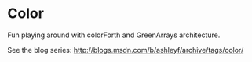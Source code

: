 Color
=====

Fun playing around with colorForth and GreenArrays architecture.

See the blog series: http://blogs.msdn.com/b/ashleyf/archive/tags/color/
